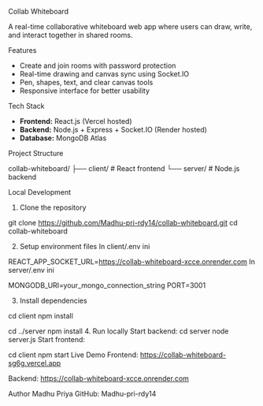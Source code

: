  Collab Whiteboard

A real-time collaborative whiteboard web app where users can draw, write, and interact together in shared rooms.

Features

- Create and join rooms with password protection
- Real-time drawing and canvas sync using Socket.IO
- Pen, shapes, text, and clear canvas tools
- Responsive interface for better usability

Tech Stack

- **Frontend:** React.js (Vercel hosted)
- **Backend:** Node.js + Express + Socket.IO (Render hosted)
- **Database:** MongoDB Atlas

Project Structure

collab-whiteboard/
├── client/ # React frontend
└── server/ # Node.js backend

 Local Development

 1. Clone the repository

git clone https://github.com/Madhu-pri-rdy14/collab-whiteboard.git
cd collab-whiteboard

2. Setup environment files
In client/.env
ini

REACT_APP_SOCKET_URL=https://collab-whiteboard-xcce.onrender.com
In server/.env
ini

MONGODB_URI=your_mongo_connection_string
PORT=3001

3. Install dependencies

cd client
npm install

cd ../server
npm install
4. Run locally
Start backend:
cd server
node server.js
Start frontend:

cd client
npm start
 Live Demo
Frontend: https://collab-whiteboard-sg6g.vercel.app

Backend: https://collab-whiteboard-xcce.onrender.com

 Author
Madhu Priya
GitHub: Madhu-pri-rdy14
